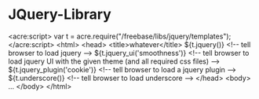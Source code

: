JQuery-Library
==============

&lt;acre:script>  var t = acre.require("/freebase/libs/jquery/templates"); &lt;/acre:script> &lt;html>  &lt;head>    &lt;title>whatever&lt;/title>    ${t.jquery()}                   &lt;!-- tell browser to load jquery -->    ${t.jquery_ui('smoothness')}    &lt;!-- tell browser to load jquery UI with the given theme (and all required css files) -->    ${t.jquery_plugin('cookie')}    &lt;!-- tell browser to load a jquery plugin -->    ${t.underscore()}               &lt;!-- tell browser to load underscore -->  &lt;/head>  &lt;body>    ...  &lt;/body> &lt;/html>
